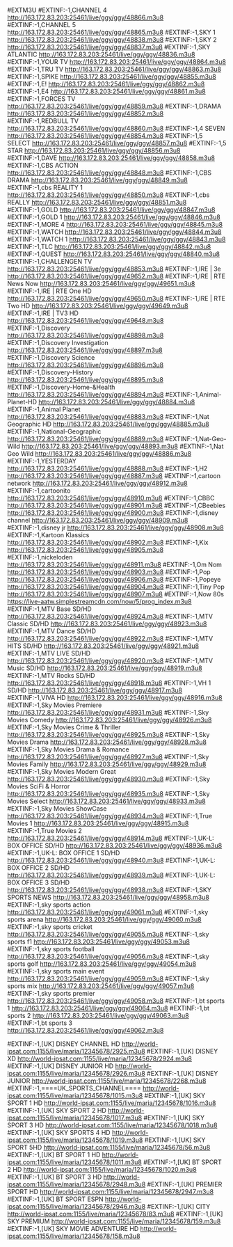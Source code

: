 
#EXTM3U
#EXTINF:-1,CHANNEL 4
http://163.172.83.203:25461/live/ggy/ggy/48866.m3u8
#EXTINF:-1,CHANNEL 5
http://163.172.83.203:25461/live/ggy/ggy/48865.m3u8
#EXTINF:-1,SKY 1
http://163.172.83.203:25461/live/ggy/ggy/48838.m3u8
#EXTINF:-1,SKY 2
http://163.172.83.203:25461/live/ggy/ggy/48837.m3u8
#EXTINF:-1,SKY ATLANTIC
http://163.172.83.203:25461/live/ggy/ggy/48836.m3u8
#EXTINF:-1,YOUR TV
http://163.172.83.203:25461/live/ggy/ggy/48864.m3u8
#EXTINF:-1,TRU TV
http://163.172.83.203:25461/live/ggy/ggy/48863.m3u8
#EXTINF:-1,SPIKE
http://163.172.83.203:25461/live/ggy/ggy/48855.m3u8
#EXTINF:-1,E!
http://163.172.83.203:25461/live/ggy/ggy/48862.m3u8
#EXTINF:-1,E4
http://163.172.83.203:25461/live/ggy/ggy/48861.m3u8
#EXTINF:-1,FORCES TV
http://163.172.83.203:25461/live/ggy/ggy/48859.m3u8
#EXTINF:-1,DRAMA
http://163.172.83.203:25461/live/ggy/ggy/48852.m3u8
#EXTINF:-1,REDBULL TV
http://163.172.83.203:25461/live/ggy/ggy/48860.m3u8
#EXTINF:-1,4 SEVEN
http://163.172.83.203:25461/live/ggy/ggy/48854.m3u8
#EXTINF:-1,5 SELECT
http://163.172.83.203:25461/live/ggy/ggy/48857.m3u8
#EXTINF:-1,5 STAR
http://163.172.83.203:25461/live/ggy/ggy/48856.m3u8
#EXTINF:-1,DAVE
http://163.172.83.203:25461/live/ggy/ggy/48858.m3u8
#EXTINF:-1,CBS ACTION
http://163.172.83.203:25461/live/ggy/ggy/48848.m3u8
#EXTINF:-1,CBS DRAMA
http://163.172.83.203:25461/live/ggy/ggy/48849.m3u8
#EXTINF:-1,cbs REALITY  1
http://163.172.83.203:25461/live/ggy/ggy/48850.m3u8
#EXTINF:-1,cbs REALLY
http://163.172.83.203:25461/live/ggy/ggy/48851.m3u8
#EXTINF:-1,GOLD
http://163.172.83.203:25461/live/ggy/ggy/48847.m3u8
#EXTINF:-1,GOLD  1
http://163.172.83.203:25461/live/ggy/ggy/48846.m3u8
#EXTINF:-1,MORE 4
http://163.172.83.203:25461/live/ggy/ggy/48845.m3u8
#EXTINF:-1,WATCH
http://163.172.83.203:25461/live/ggy/ggy/48844.m3u8
#EXTINF:-1,WATCH   1
http://163.172.83.203:25461/live/ggy/ggy/48843.m3u8
#EXTINF:-1,TLC
http://163.172.83.203:25461/live/ggy/ggy/48842.m3u8
#EXTINF:-1,QUEST
http://163.172.83.203:25461/live/ggy/ggy/48840.m3u8
#EXTINF:-1,CHALLENGEN TV
http://163.172.83.203:25461/live/ggy/ggy/48853.m3u8
#EXTINF:-1,IRE | 3e
http://163.172.83.203:25461/live/ggy/ggy/49652.m3u8
#EXTINF:-1,IRE | RTE News Now
http://163.172.83.203:25461/live/ggy/ggy/49651.m3u8
#EXTINF:-1,IRE | RTE One HD
http://163.172.83.203:25461/live/ggy/ggy/49650.m3u8
#EXTINF:-1,IRE | RTE Two HD
http://163.172.83.203:25461/live/ggy/ggy/49649.m3u8
#EXTINF:-1,IRE | TV3 HD
http://163.172.83.203:25461/live/ggy/ggy/49648.m3u8
#EXTINF:-1,Discovery
http://163.172.83.203:25461/live/ggy/ggy/48898.m3u8
#EXTINF:-1,Discovery Investigation
http://163.172.83.203:25461/live/ggy/ggy/48897.m3u8
#EXTINF:-1,Discovery Science
http://163.172.83.203:25461/live/ggy/ggy/48896.m3u8
#EXTINF:-1,Discovery-History
http://163.172.83.203:25461/live/ggy/ggy/48895.m3u8
#EXTINF:-1,Discovery-Home-&Health
http://163.172.83.203:25461/live/ggy/ggy/48894.m3u8
#EXTINF:-1,Animal-Planet-HD
http://163.172.83.203:25461/live/ggy/ggy/48884.m3u8
#EXTINF:-1,Animal Planet
http://163.172.83.203:25461/live/ggy/ggy/48883.m3u8
#EXTINF:-1,Nat Geographic HD
http://163.172.83.203:25461/live/ggy/ggy/48885.m3u8
#EXTINF:-1,National-Geographic
http://163.172.83.203:25461/live/ggy/ggy/48889.m3u8
#EXTINF:-1,Nat-Geo-Wild
http://163.172.83.203:25461/live/ggy/ggy/48893.m3u8
#EXTINF:-1,Nat Geo Wild
http://163.172.83.203:25461/live/ggy/ggy/48886.m3u8
#EXTINF:-1,YESTERDAY
http://163.172.83.203:25461/live/ggy/ggy/48888.m3u8
#EXTINF:-1,H2
http://163.172.83.203:25461/live/ggy/ggy/48887.m3u8
#EXTINF:-1,cartoon network
http://163.172.83.203:25461/live/ggy/ggy/48912.m3u8
#EXTINF:-1,cartoonito
http://163.172.83.203:25461/live/ggy/ggy/48910.m3u8
#EXTINF:-1,CBBC
http://163.172.83.203:25461/live/ggy/ggy/48901.m3u8
#EXTINF:-1,CBeebies
http://163.172.83.203:25461/live/ggy/ggy/48900.m3u8
#EXTINF:-1,disney channel
http://163.172.83.203:25461/live/ggy/ggy/48909.m3u8
#EXTINF:-1,disney jr
http://163.172.83.203:25461/live/ggy/ggy/48908.m3u8
#EXTINF:-1,Kartoon Klassics
http://163.172.83.203:25461/live/ggy/ggy/48902.m3u8
#EXTINF:-1,Kix
http://163.172.83.203:25461/live/ggy/ggy/48905.m3u8
#EXTINF:-1,nickeloden
http://163.172.83.203:25461/live/ggy/ggy/48911.m3u8
#EXTINF:-1,Om Nom
http://163.172.83.203:25461/live/ggy/ggy/48903.m3u8
#EXTINF:-1,Pop
http://163.172.83.203:25461/live/ggy/ggy/48906.m3u8
#EXTINF:-1,Popeye
http://163.172.83.203:25461/live/ggy/ggy/48904.m3u8
#EXTINF:-1,Tiny Pop
http://163.172.83.203:25461/live/ggy/ggy/48907.m3u8
#EXTINF:-1,Now 80s
https://live-aatw.simplestreamcdn.com/now/5/prog_index.m3u8
#EXTINF:-1,MTV Base SD/HD
http://163.172.83.203:25461/live/ggy/ggy/48924.m3u8
#EXTINF:-1,MTV Classic SD/HD
http://163.172.83.203:25461/live/ggy/ggy/48923.m3u8
#EXTINF:-1,MTV Dance SD/HD
http://163.172.83.203:25461/live/ggy/ggy/48922.m3u8
#EXTINF:-1,MTV HITS SD/HD
http://163.172.83.203:25461/live/ggy/ggy/48921.m3u8
#EXTINF:-1,MTV LIVE SD/HD
http://163.172.83.203:25461/live/ggy/ggy/48920.m3u8
#EXTINF:-1,MTV Music SD/HD
http://163.172.83.203:25461/live/ggy/ggy/48919.m3u8
#EXTINF:-1,MTV Rocks SD/HD
http://163.172.83.203:25461/live/ggy/ggy/48918.m3u8
#EXTINF:-1,VH 1 SD/HD
http://163.172.83.203:25461/live/ggy/ggy/48917.m3u8
#EXTINF:-1,VIVA  HD
http://163.172.83.203:25461/live/ggy/ggy/48916.m3u8
#EXTINF:-1,Sky Movies Premiere
http://163.172.83.203:25461/live/ggy/ggy/48931.m3u8
#EXTINF:-1,Sky Movies Comedy
http://163.172.83.203:25461/live/ggy/ggy/48926.m3u8
#EXTINF:-1,Sky Movies Crime & Thriller
http://163.172.83.203:25461/live/ggy/ggy/48925.m3u8
#EXTINF:-1,Sky Movies Drama
http://163.172.83.203:25461/live/ggy/ggy/48928.m3u8
#EXTINF:-1,Sky Movies Drama & Romance
http://163.172.83.203:25461/live/ggy/ggy/48927.m3u8
#EXTINF:-1,Sky Movies Family
http://163.172.83.203:25461/live/ggy/ggy/48929.m3u8
#EXTINF:-1,Sky Movies Modern Great
http://163.172.83.203:25461/live/ggy/ggy/48930.m3u8
#EXTINF:-1,Sky Movies SciFi & Horror
http://163.172.83.203:25461/live/ggy/ggy/48935.m3u8
#EXTINF:-1,Sky Movies Select
http://163.172.83.203:25461/live/ggy/ggy/48933.m3u8
#EXTINF:-1,Sky Movies ShowCase
http://163.172.83.203:25461/live/ggy/ggy/48934.m3u8
#EXTINF:-1,True Movies 1
http://163.172.83.203:25461/live/ggy/ggy/48915.m3u8
#EXTINF:-1,True Movies 2
http://163.172.83.203:25461/live/ggy/ggy/48914.m3u8
#EXTINF:-1,UK-L: BOX OFFICE SD/HD
http://163.172.83.203:25461/live/ggy/ggy/48936.m3u8
#EXTINF:-1,UK-L: BOX OFFICE 1 SD/HD
http://163.172.83.203:25461/live/ggy/ggy/48940.m3u8
#EXTINF:-1,UK-L: BOX OFFICE 2 SD/HD
http://163.172.83.203:25461/live/ggy/ggy/48939.m3u8
#EXTINF:-1,UK-L: BOX OFFICE 3 SD/HD
http://163.172.83.203:25461/live/ggy/ggy/48938.m3u8
#EXTINF:-1,SKY SPORTS NEWS
http://163.172.83.203:25461/live/ggy/ggy/48958.m3u8
#EXTINF:-1,sky sports action
http://163.172.83.203:25461/live/ggy/ggy/49061.m3u8
#EXTINF:-1,sky sports arena
http://163.172.83.203:25461/live/ggy/ggy/49060.m3u8
#EXTINF:-1,sky sports cricket
http://163.172.83.203:25461/live/ggy/ggy/49055.m3u8
#EXTINF:-1,sky sports f1
http://163.172.83.203:25461/live/ggy/ggy/49053.m3u8
#EXTINF:-1,sky sports football
http://163.172.83.203:25461/live/ggy/ggy/49056.m3u8
#EXTINF:-1,sky sports golf
http://163.172.83.203:25461/live/ggy/ggy/49054.m3u8
#EXTINF:-1,sky sports main event
http://163.172.83.203:25461/live/ggy/ggy/49059.m3u8
#EXTINF:-1,sky sports mix
http://163.172.83.203:25461/live/ggy/ggy/49057.m3u8
#EXTINF:-1,sky sports premier
http://163.172.83.203:25461/live/ggy/ggy/49058.m3u8
#EXTINF:-1,bt sports 1
http://163.172.83.203:25461/live/ggy/ggy/49064.m3u8
#EXTINF:-1,bt sports 2
http://163.172.83.203:25461/live/ggy/ggy/49063.m3u8
#EXTINF:-1,bt sports 3
http://163.172.83.203:25461/live/ggy/ggy/49062.m3u8

#EXTINF:-1,[UK] DISNEY CHANNEL HD
http://world-ipsat.com:1155/live/maria/12345678/2925.m3u8
#EXTINF:-1,[UK] DISNEY XD
http://world-ipsat.com:1155/live/maria/12345678/2924.m3u8
#EXTINF:-1,[UK] DISNEY JUNIOR HD
http://world-ipsat.com:1155/live/maria/12345678/2926.m3u8
#EXTINF:-1,[UK] DISNEY JUNIOR
http://world-ipsat.com:1155/live/maria/12345678/2268.m3u8
#EXTINF:-1,====UK_SPORTS_CHANNEL====
http://world-ipsat.com:1155/live/maria/12345678/1015.m3u8
#EXTINF:-1,[UK] SKY SPORT 1 HD
http://world-ipsat.com:1155/live/maria/12345678/1016.m3u8
#EXTINF:-1,[UK] SKY SPORT 2 HD
http://world-ipsat.com:1155/live/maria/12345678/1017.m3u8
#EXTINF:-1,[UK] SKY SPORT 3 HD
http://world-ipsat.com:1155/live/maria/12345678/1018.m3u8
#EXTINF:-1,[UK] SKY SPORTS  4 HD
http://world-ipsat.com:1155/live/maria/12345678/1019.m3u8
#EXTINF:-1,[UK] SKY SPORT 5HD
http://world-ipsat.com:1155/live/maria/12345678/56.m3u8
#EXTINF:-1,[UK] BT SPORT 1 HD
http://world-ipsat.com:1155/live/maria/12345678/1011.m3u8
#EXTINF:-1,[UK] BT SPORT 2 HD
http://world-ipsat.com:1155/live/maria/12345678/1020.m3u8
#EXTINF:-1,[UK] BT SPORT 3 HD
http://world-ipsat.com:1155/live/maria/12345678/2948.m3u8
#EXTINF:-1,[UK] PREMIER SPORT HD
http://world-ipsat.com:1155/live/maria/12345678/2947.m3u8
#EXTINF:-1,[UK] BT SPORT ESPN
http://world-ipsat.com:1155/live/maria/12345678/2946.m3u8
#EXTINF:-1,[UK] CITY
http://world-ipsat.com:1155/live/maria/12345678/83.m3u8
#EXTINF:-1,[UK] SKY PREMIUM
http://world-ipsat.com:1155/live/maria/12345678/159.m3u8
#EXTINF:-1,[UK] SKY MOVIE ADVENTURE HD
http://world-ipsat.com:1155/live/maria/12345678/158.m3u8
